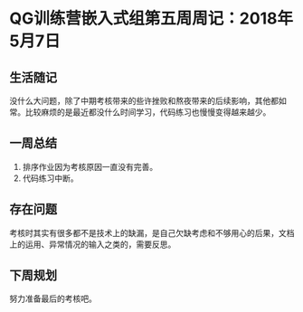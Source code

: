 # QG训练营嵌入式组第五周周记：2018年5月7日

## 生活随记

没什么大问题，除了中期考核带来的些许挫败和熬夜带来的后续影响，其他都如常。比较麻烦的是最近都没什么时间学习，代码练习也慢慢变得越来越少。

## 一周总结

1. 排序作业因为考核原因一直没有完善。
2. 代码练习中断。



## 存在问题

考核时其实有很多都不是技术上的缺漏，是自己欠缺考虑和不够用心的后果，文档上的运用、异常情况的输入之类的，需要反思。

## 下周规划

努力准备最后的考核吧。